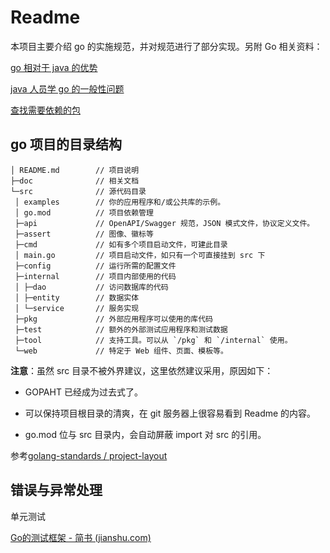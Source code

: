 # Readme

本项目主要介绍 go 的实施规范，并对规范进行了部分实现。另附 Go 相关资料：

[go 相对于 java 的优势](doc/go-advantage.md)

[java 人员学 go 的一般性问题](doc/go-common-qa.md)

[查找需要依赖的包](https://pkg.go.dev/)

## go 项目的目录结构

```
│ README.md        // 项目说明
├─doc              // 相关文档
└─src              // 源代码目录
 │ examples        // 你的应用程序和/或公共库的示例。
 │ go.mod          // 项目依赖管理
 ├─api             // OpenAPI/Swagger 规范，JSON 模式文件，协议定义文件。
 ├─assert          // 图像、徽标等
 ├─cmd             // 如有多个项目启动文件，可建此目录
 │ main.go         // 项目启动文件，如只有一个可直接挂到 src 下
 ├─config          // 运行所需的配置文件
 ├─internal        // 项目内部使用的代码
 │ ├─dao           // 访问数据库的代码
 │ ├─entity        // 数据实体
 │ └─service       // 服务实现
 ├─pkg             // 外部应用程序可以使用的库代码
 ├─test            // 额外的外部测试应用程序和测试数据
 ├─tool            // 支持工具。可以从 `/pkg` 和 `/internal` 使用。
 └─web             // 特定于 Web 组件、页面、模板等。
```

**注意**：虽然 src 目录不被外界建议，这里依然建议采用，原因如下：

- GOPAHT 已经成为过去式了。

- 可以保持项目根目录的清爽，在 git 服务器上很容易看到 Readme 的内容。

- go.mod 位与 src 目录内，会自动屏蔽 import 对 src 的引用。

参考[golang-standards / project-layout](https://gitcode.net/mirrors/golang-standards/project-layout/-/blob/master/README_zh.md)

## 错误与异常处理

单元测试

[Go的测试框架 - 简书 (jianshu.com)](https://www.jianshu.com/p/fe2f21d4e46d)